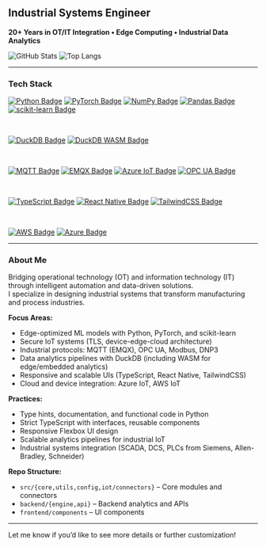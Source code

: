 ## Industrial Systems Engineer
**20+ Years in OT/IT Integration • Edge Computing • Industrial Data Analytics**

![GitHub Stats](https://github-readme-stats.vercel.app/api?username=mostrub&show_icons=true&theme=dark&count_private=true&hide_border=true&bg_color=0d1117)
![Top Langs](https://github-readme-stats.vercel.app/api/top-langs/?username=mostrub&layout=compact&count_private=true&theme=dark&hide_border=true&bg_color=0d1117)

---

### Tech Stack

<!-- Python & ML -->
<a href="https://www.python.org/" target="_blank"><img src="https://img.shields.io/badge/Python-3.10%2B-blue?logo=python&logoColor=white&style=for-the-badge" alt="Python Badge"/></a>
<a href="https://pytorch.org/" target="_blank"><img src="https://img.shields.io/badge/PyTorch-EE4C2C?logo=pytorch&logoColor=white&style=for-the-badge" alt="PyTorch Badge"/></a>
<a href="https://numpy.org/" target="_blank"><img src="https://img.shields.io/badge/NumPy-013243?logo=numpy&logoColor=white&style=for-the-badge" alt="NumPy Badge"/></a>
<a href="https://pandas.pydata.org/" target="_blank"><img src="https://img.shields.io/badge/Pandas-150458?logo=pandas&logoColor=white&style=for-the-badge" alt="Pandas Badge"/></a>
<a href="https://scikit-learn.org/" target="_blank"><img src="https://img.shields.io/badge/scikit--learn-F7931E?logo=scikit-learn&logoColor=white&style=for-the-badge" alt="scikit-learn Badge"/></a>

<br/>

<!-- Data & Analytics -->
<a href="https://duckdb.org/" target="_blank"><img src="https://img.shields.io/badge/DuckDB-000000?logo=duckdb&logoColor=white&style=for-the-badge" alt="DuckDB Badge"/></a>
<a href="https://duckdb.org/docs/wasm/" target="_blank"><img src="https://img.shields.io/badge/DuckDB%20WASM-000000?logo=duckdb&logoColor=white&style=for-the-badge" alt="DuckDB WASM Badge"/></a>

<br/>

<!-- IoT -->
<a href="https://mqtt.org/" target="_blank"><img src="https://img.shields.io/badge/MQTT-660066?logo=mqtt&logoColor=white&style=for-the-badge" alt="MQTT Badge"/></a>
<a href="https://www.emqx.com/en" target="_blank"><img src="https://img.shields.io/badge/EMQX-009639?logo=emqx&logoColor=white&style=for-the-badge" alt="EMQX Badge"/></a>
<a href="https://azure.microsoft.com/en-us/products/iot-hub" target="_blank"><img src="https://img.shields.io/badge/Azure_IoT-0078D4?logo=microsoft-azure&logoColor=white&style=for-the-badge" alt="Azure IoT Badge"/></a>
<a href="https://opcfoundation.org/about/opc-technologies/opc-ua/" target="_blank"><img src="https://img.shields.io/badge/OPC_UA-1572B6?logo=opc-ua&logoColor=white&style=for-the-badge" alt="OPC UA Badge"/></a>

<br/>

<!-- Frontend -->
<a href="https://www.typescriptlang.org/" target="_blank"><img src="https://img.shields.io/badge/TypeScript-3178C6?logo=typescript&logoColor=white&style=for-the-badge" alt="TypeScript Badge"/></a>
<a href="https://reactnative.dev/" target="_blank"><img src="https://img.shields.io/badge/React_Native-61DAFB?logo=react&logoColor=black&style=for-the-badge" alt="React Native Badge"/></a>
<a href="https://tailwindcss.com/" target="_blank"><img src="https://img.shields.io/badge/Tailwind_CSS-38B2AC?logo=tailwind-css&logoColor=white&style=for-the-badge" alt="TailwindCSS Badge"/></a>

<br/>

<!-- Cloud/Other -->
<a href="https://aws.amazon.com/iot/" target="_blank"><img src="https://img.shields.io/badge/AWS-FF9900?logo=amazon-aws&logoColor=white&style=for-the-badge" alt="AWS Badge"/></a>
<a href="https://azure.microsoft.com/" target="_blank"><img src="https://img.shields.io/badge/Azure-0078D4?logo=microsoft-azure&logoColor=white&style=for-the-badge" alt="Azure Badge"/></a>

---

### About Me

Bridging operational technology (OT) and information technology (IT) through intelligent automation and data-driven solutions.  
I specialize in designing industrial systems that transform manufacturing and process industries.

**Focus Areas:**
- Edge-optimized ML models with Python, PyTorch, and scikit-learn
- Secure IoT systems (TLS, device-edge-cloud architecture)
- Industrial protocols: MQTT (EMQX), OPC UA, Modbus, DNP3
- Data analytics pipelines with DuckDB (including WASM for edge/embedded analytics)
- Responsive and scalable UIs (TypeScript, React Native, TailwindCSS)
- Cloud and device integration: Azure IoT, AWS IoT

**Practices:**
- Type hints, documentation, and functional code in Python
- Strict TypeScript with interfaces, reusable components
- Responsive Flexbox UI design
- Scalable analytics pipelines for industrial IoT
- Industrial systems integration (SCADA, DCS, PLCs from Siemens, Allen-Bradley, Schneider)

**Repo Structure:**
- `src/{core,utils,config,iot/connectors}` – Core modules and connectors
- `backend/{engine,api}` – Backend analytics and APIs
- `frontend/components` – UI components

---

Let me know if you’d like to see more details or further customization!